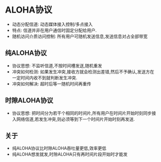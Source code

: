 # ALOHA协议

- 动态分配信道: 动态媒体接入控制/多点接入
- 特点: 信道并非在用户通信时固定分配给用户.
- 随机访问介质访问控制: 所有用户可随机发送信息,发送信息对占全部带宽

## 纯ALOHA协议

- 协议思想: 不监听信道,不按时间槽发送,随机重发
- 冲突如何检测: 如果发生冲突,接收方就会检测出差错,然后不予确认,发送方在一定时间内收不到就判断发生冲突.
- 冲突如何解决: 超时后等一随机时间再重传

## 时隙ALOHA协议

- 协议思想: 把时间分为若干个相同的时间片,所有用户在时间片开始时刻同步接入网络信道,若发生冲突,则必须等到下一个时间片开始时刻再发送.

## 关于

- 纯ALOHA协议比时隙ALOHA吞吐量更低,效率更低
- 纯ALOHA想发就发,时隙ALOHA只有再时间片段开始时才能发
